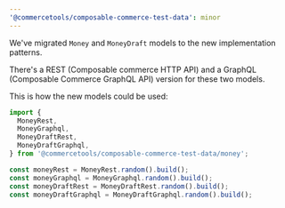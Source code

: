 ```yaml
---
'@commercetools/composable-commerce-test-data': minor
---
```


We've migrated `Money` and `MoneyDraft` models to the new implementation patterns.

There's a REST (Composable commerce HTTP API) and a GraphQL (Composable Commerce GraphQL API) version for these two models.

This is how the new models could be used:

```ts
import {
  MoneyRest,
  MoneyGraphql,
  MoneyDraftRest,
  MoneyDraftGraphql,
} from '@commercetools/composable-commerce-test-data/money';

const moneyRest = MoneyRest.random().build();
const moneyGraphql = MoneyGraphql.random().build();
const moneyDraftRest = MoneyDraftRest.random().build();
const moneyDraftGraphql = MoneyDraftGraphql.random().build();
```
